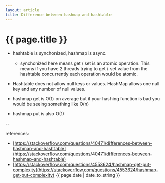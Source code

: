 ```yaml
---
layout: article
title: Difference between hashmap and hashtable
---
```

# {{ page.title }}

- hashtable is synchonized, hashmap is async.

    * synchonized here means get / set is an atomic operation. This means if you have 2 threads trying to get / set value from the hashtable concurrently each operation would be atomic.

- Hashtable does not allow null keys or values. HashMap allows one null key and any number of null values.

- hashmap get is O(1) on average but if your hashing function is bad you would be seeing something like O(n)
- hashmap put is also O(1)

--

references:

* [https://stackoverflow.com/questions/40471/differences-between-hashmap-and-hashtable](https://stackoverflow.com/questions/40471/differences-between-hashmap-and-hashtable)
* [https://stackoverflow.com/questions/4553624/hashmap-get-put-complexity](https://stackoverflow.com/questions/4553624/hashmap-get-put-complexity)
{{ page.date | date_to_string }}
